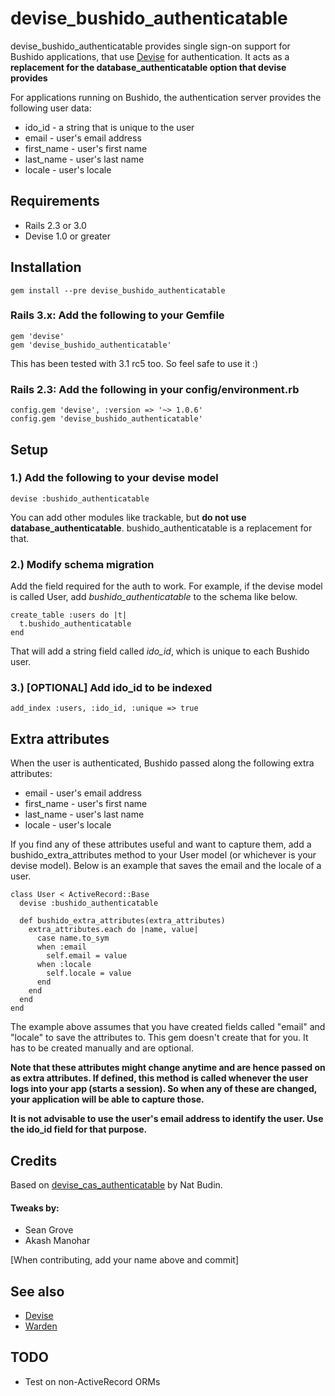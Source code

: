 devise_bushido_authenticatable
=======

devise_bushido_authenticatable provides single sign-on support for Bushido applications, that use 
[Devise](http://github.com/plataformatec/devise) for authentication. It acts as a **replacement for the database_authenticatable option that devise provides**

For applications running on Bushido, the authentication server provides the following user data:

* ido_id - a string that is unique to the user
* email - user's email address
* first_name - user's first name
* last_name - user's last name
* locale - user's locale


Requirements
------------

- Rails 2.3 or 3.0
- Devise 1.0 or greater

Installation
------------

    gem install --pre devise_bushido_authenticatable
    
### Rails 3.x: Add the following to your Gemfile

    gem 'devise'
    gem 'devise_bushido_authenticatable'

This has been tested with 3.1 rc5 too. So feel safe to use it :)

### Rails 2.3: Add the following in your config/environment.rb
    
    config.gem 'devise', :version => '~> 1.0.6'
    config.gem 'devise_bushido_authenticatable'


Setup
-----

### 1.) Add the following to your devise model

    devise :bushido_authenticatable
    
You can add other modules like trackable, but **do not use database_authenticatable**. bushido_authenticatable is a replacement for that.

### 2.) Modify schema migration

Add the field required for the auth to work. For example, if the devise model is called User, add *bushido_authenticatable* to the schema like below.

    create_table :users do |t|
      t.bushido_authenticatable
    end

That will add a string field called *ido_id*, which is unique to each Bushido user.


### 3.) [OPTIONAL] Add ido_id to be indexed

    add_index :users, :ido_id, :unique => true

   
Extra attributes
----------------

When the user is authenticated, Bushido passed along the following extra attributes:

* email - user's email address
* first_name - user's first name
* last_name - user's last name
* locale - user's locale

If you find any of these attributes useful and want to capture them, add a bushido_extra_attributes method to your User model (or whichever is your devise model). Below is an example that saves the email and the locale of a user.

    class User < ActiveRecord::Base
      devise :bushido_authenticatable
      
      def bushido_extra_attributes(extra_attributes)
        extra_attributes.each do |name, value|
          case name.to_sym
          when :email
            self.email = value
          when :locale
            self.locale = value
          end
        end
      end
    end

The example above assumes that you have created fields called "email" and "locale" to save the attributes to. This gem doesn't create that for you. It has to be created manually and are optional.

__Note that these attributes might change anytime and are hence passed on as extra attributes. If defined, this method is called whenever the user logs into your app (starts a session). So when any of these are changed, your application will be able to capture those.__

**It is not advisable to use the user's email address to identify the user. Use the ido_id field for that purpose.**

Credits
--------
Based on [devise_cas_authenticatable](http://github.com/nbudin/devise_cas_authenticatable) by Nat Budin.

#### Tweaks by:

* Sean Grove
* Akash Manohar

[When contributing, add your name above and commit]

See also
--------

* [Devise](http://github.com/plataformatec/devise)
* [Warden](http://github.com/hassox/warden)


TODO
----

* Test on non-ActiveRecord ORMs
